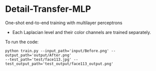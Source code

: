 # Detail-Transfer-MLP

One-shot end-to-end training with multilayer perceptrons

- Each Laplacian level and their color channels are trained separately.

To run the code:

    python train.py --input_path='input/Before.png' --output_path='output/After.png' 
    --test_path='test/face113.jpg' --test_output_path='test_output/face113_output.png'

